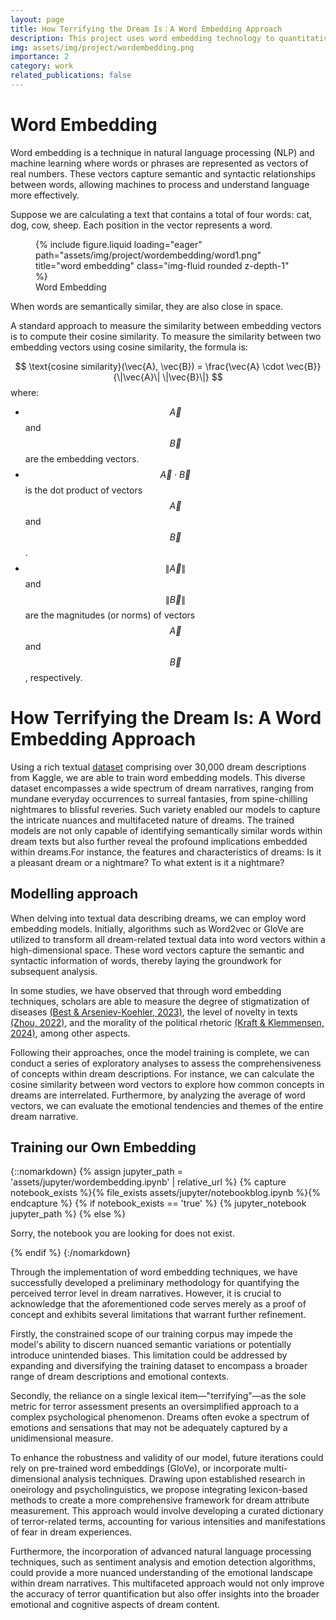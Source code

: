 ```yaml
---
layout: page
title: How Terrifying the Dream Is：A Word Embedding Approach
description: This project uses word embedding technology to quantitatively analyze and measure the emotional tone of dream descriptions, revealing the underlying sentiments of our subconscious narratives.
img: assets/img/project/wordembedding.png
importance: 2
category: work
related_publications: false
---
```



# Word Embedding
<!--#什么是词嵌入模型
词嵌入模型可以通过夹角来比较大小 -->

Word embedding is a technique in natural language processing (NLP) and machine learning where words or phrases are represented as vectors of real numbers. These vectors capture semantic and syntactic relationships between words, allowing machines to process and understand language more effectively.


Suppose we are calculating a text that contains a total of four words: cat, dog, cow, sheep. Each position in the vector represents a word.

<div class="row justify-content-center">
    <div class="col-md-6 col-lg-4 mt-3 mt-md-0">
        <figure class="figure">
            {% include figure.liquid loading="eager" path="assets/img/project/wordembedding/word1.png" title="word embedding" class="img-fluid rounded z-depth-1" %}
            <figcaption class="figure-caption text-center">Word Embedding</figcaption>
        </figure>
    </div>
</div>

<style>
    .figure {
        max-width: 100%;
        height: auto;
    }
    .figure img {
        max-width: 100%;
        height: auto;
    }
</style>

<div class="caption">
    When words are semantically similar, they are also close in space.
</div>


A standard approach to measure the similarity between embedding vectors is to compute their cosine similarity. To measure the similarity between two embedding vectors using cosine similarity, the formula is:

$$
\text{cosine similarity}(\vec{A}, \vec{B}) = \frac{\vec{A} \cdot \vec{B}}{\|\vec{A}\| \|\vec{B}\|}
$$
where:
- $$ \vec{A} $$ and $$ \vec{B} $$ are the embedding vectors.
- $$ \vec{A} \cdot \vec{B} $$ is the dot product of vectors $$ \vec{A} $$ and $$ \vec{B} $$.
- $$ \|\vec{A}\| $$ and $$ \|\vec{B}\| $$ are the magnitudes (or norms) of vectors $$ \vec{A} $$ and $$ \vec{B} $$, respectively.

# How Terrifying the Dream Is: A Word Embedding Approach


Using a rich textual [dataset](https://www.kaggle.com/datasets/sarikakv1221/dreams) comprising over 30,000 dream descriptions from Kaggle, we are able to train word embedding models. This diverse dataset encompasses a wide spectrum of dream narratives, ranging from mundane everyday occurrences to surreal fantasies, from spine-chilling nightmares to blissful reveries. Such variety enabled our models to capture the intricate nuances and multifaceted nature of dreams. The trained models are not only capable of identifying semantically similar words within dream texts but also further reveal the profound implications embedded within dreams.For instance, the features and characteristics of dreams: Is it a pleasant dream or a nightmare? To what extent is it a nightmare?


## Modelling approach
<!--#
首先将所有的梦的data训练成word embedding
然后再这个模型中，我们可以探索性地看一下在关于梦的描述中，一些概念的详尽程度。
这种描述是否能够构成一种测量？在一些研究中，我们看到了通过词嵌入技术，学者们可以测量疾病的污名化程度、文本的创新程度、文本的道德等
把这些研究是如何做的写一下。
最后，我们也可以使用词嵌入，来测量一个梦的文本的不同属性。-->

When delving into textual data describing dreams, we can employ word embedding models. Initially, algorithms such as Word2vec or GloVe are utilized to transform all dream-related textual data into word vectors within a high-dimensional space. These word vectors capture the semantic and syntactic information of words, thereby laying the groundwork for subsequent analysis.

In some studies, we have observed that through word embedding techniques, scholars are able to measure the degree of stigmatization of diseases [(Best & Arseniev-Koehler, 2023)](https://journals.sagepub.com/doi/10.1177/00031224231197436), the level of novelty in texts [(Zhou, 2022)](https://journals.sagepub.com/doi/10.1177/00031224221123030), and the morality of the political rhetoric [(Kraft & Klemmensen, 2024)](https://www.cambridge.org/core/journals/british-journal-of-political-science/article/lexical-ambiguity-in-political-rhetoric-why-morality-doesnt-fit-in-a-bag-of-words/BF369893D8B6B6FDF8292366157D84C1), among other aspects.

Following their approaches, once the model training is complete, we can conduct a series of exploratory analyses to assess the comprehensiveness of concepts within dream descriptions. For instance, we can calculate the cosine similarity between word vectors to explore how common concepts in dreams are interrelated. Furthermore, by analyzing the average of word vectors, we can evaluate the emotional tendencies and themes of the entire dream narrative.


## Training our Own Embedding
 

<!--#
Patrick的链接
https://drive.google.com/drive/folders/1nkfANtyojnRbmvp5u_7m4DqbK-i8mkid?usp=sharing


Rachael Kee
  上午 9:25
https://www.kaggle.com/datasets/sarikakv1221/dreams
kaggle.comkaggle.com
dreams
Kaggle is the world’s largest data science community with powerful tools and resources to help you achieve your data science goals.




|   | dreams_text |
|------|------------|
| 0    | 001 Nightmare in Cambodia. In the dream we are... |
| 1    | 002 The enemy is above, in the sky. We are not soldiers...|
| 2    | 003 We are on a firebase. It is night time...|
| 3   | 004 We are on an LZ; I am. saying ...|
-->



{::nomarkdown}
{% assign jupyter_path = 'assets/jupyter/wordembedding.ipynb' | relative_url %}
{% capture notebook_exists %}{% file_exists assets/jupyter/notebookblog.ipynb %}{% endcapture %}
{% if notebook_exists == 'true' %}
  {% jupyter_notebook jupyter_path %}
{% else %}
  <p>Sorry, the notebook you are looking for does not exist.</p>
{% endif %}
{:/nomarkdown}



Through the implementation of word embedding techniques, we have successfully developed a preliminary methodology for quantifying the perceived terror level in dream narratives. However, it is crucial to acknowledge that the aforementioned code serves merely as a proof of concept and exhibits several limitations that warrant further refinement.

Firstly, the constrained scope of our training corpus may impede the model's ability to discern nuanced semantic variations or potentially introduce unintended biases. This limitation could be addressed by expanding and diversifying the training dataset to encompass a broader range of dream descriptions and emotional contexts.

Secondly, the reliance on a single lexical item—"terrifying"—as the sole metric for terror assessment presents an oversimplified approach to a complex psychological phenomenon. Dreams often evoke a spectrum of emotions and sensations that may not be adequately captured by a unidimensional measure.

To enhance the robustness and validity of our model, future iterations could rely on pre-trained word embeddings (GloVe), or incorporate multi-dimensional analysis techniques. Drawing upon established research in oneirology and psycholinguistics, we propose integrating lexicon-based methods to create a more comprehensive framework for dream attribute measurement. This approach would involve developing a curated dictionary of terror-related terms, accounting for various intensities and manifestations of fear in dream experiences.

Furthermore, the incorporation of advanced natural language processing techniques, such as sentiment analysis and emotion detection algorithms, could provide a more nuanced understanding of the emotional landscape within dream narratives. This multifaceted approach would not only improve the accuracy of terror quantification but also offer insights into the broader emotional and cognitive aspects of dream content.
